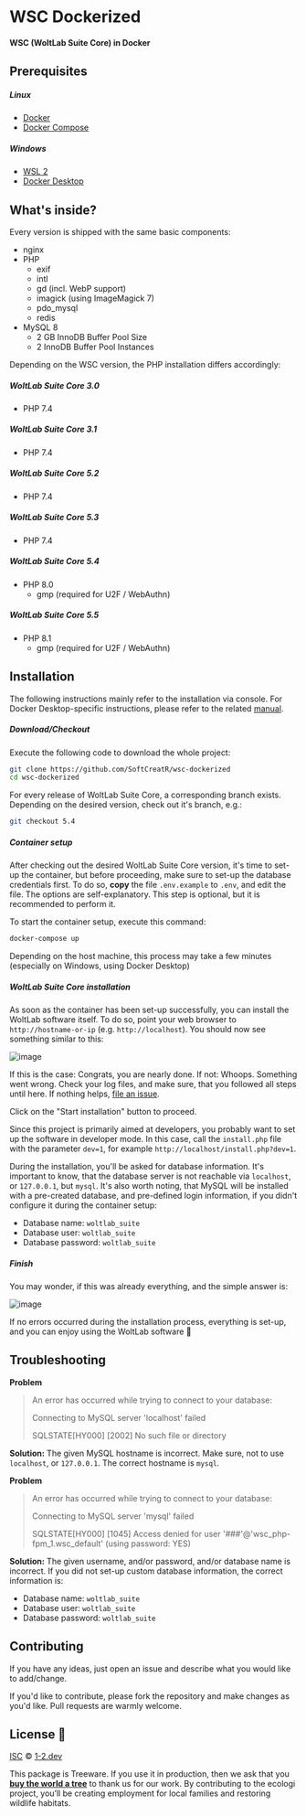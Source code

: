 # WSC Dockerized

#### WSC (WoltLab Suite Core) in Docker

## Prerequisites

##### Linux
- [Docker](https://docs.docker.com/engine/install/)
- [Docker Compose](https://docs.docker.com/compose/install/)

##### Windows
- [WSL 2](https://docs.microsoft.com/windows/wsl/install)
- [Docker Desktop](https://www.docker.com/products/docker-desktop/)

## What's inside?

Every version is shipped with the same basic components:

- nginx
- PHP
  + exif
  + intl
  + gd (incl. WebP support)
  + imagick (using ImageMagick 7)
  + pdo_mysql
  + redis
- MySQL 8
  + 2 GB InnoDB Buffer Pool Size
  + 2 InnoDB Buffer Pool Instances

Depending on the WSC version, the PHP installation differs accordingly:

##### WoltLab Suite Core 3.0
- PHP 7.4

##### WoltLab Suite Core 3.1
- PHP 7.4

##### WoltLab Suite Core 5.2
- PHP 7.4

##### WoltLab Suite Core 5.3
- PHP 7.4

##### WoltLab Suite Core 5.4
- PHP 8.0
  + gmp (required for U2F / WebAuthn)

##### WoltLab Suite Core 5.5
- PHP 8.1
  + gmp (required for U2F / WebAuthn)

## Installation

The following instructions mainly refer to the installation via console. For Docker Desktop-specific instructions, please refer to the related [manual](https://docs.docker.com/desktop/dashboard/).

##### Download/Checkout

Execute the following code to download the whole project:

```bash
git clone https://github.com/SoftCreatR/wsc-dockerized
cd wsc-dockerized
```

For every release of WoltLab Suite Core, a corresponding branch exists. Depending on the desired version, check out it's branch, e.g.:

```bash
git checkout 5.4
```

##### Container setup

After checking out the desired WoltLab Suite Core version, it's time to set-up the container, but before proceeding, make sure to set-up the database credentials first. To do so, __copy__ the file `.env.example` to `.env`, and edit the file. The options are self-explanatory. This step is optional, but it is recommended to perform it.

To start the container setup, execute this command:

```bash
docker-compose up
```

Depending on the host machine, this process may take a few minutes (especially on Windows, using Docker Desktop)

##### WoltLab Suite Core installation

As soon as the container has been set-up successfully, you can install the WoltLab software itself. To do so, point your web browser to `http://hostname-or-ip` (e.g. `http://localhost`). You should now see something similar to this:

![image](https://user-images.githubusercontent.com/81188/172990934-0534007f-575a-44b7-8203-9c66434e5cca.png)

If this is the case: Congrats, you are nearly done. If not: Whoops. Something went wrong. Check your log files, and make sure, that you followed all steps until here. If nothing helps, [file an issue](https://github.com/SoftCreatR/wsc-dockerized/issues/new).

Click on the "Start installation" button to proceed.

Since this project is primarily aimed at developers, you probably want to set up the software in developer mode. In this case, call the `install.php` file with the parameter `dev=1`, for example `http://localhost/install.php?dev=1`.

During the installation, you'll be asked for database information. It's important to know, that the database server is not reachable via `localhost`, or `127.0.0.1`, but `mysql`. It's also worth noting, that MySQL will be installed with a pre-created database, and pre-defined login information, if you didn't configure it during the container setup:

- Database name: `woltlab_suite`
- Database user: `woltlab_suite`
- Database password: `woltlab_suite`

##### Finish

You may wonder, if this was already everything, and the simple answer is:

![image](https://user-images.githubusercontent.com/81188/172994085-ca351ec9-cd29-4bcd-9b5d-07e730372841.png)

If no errors occurred during the installation process, everything is set-up, and you can enjoy using the WoltLab software 🎉

## Troubleshooting

__Problem__
> An error has occurred while trying to connect to your database:
> 
> Connecting to MySQL server 'localhost' failed
> 
> SQLSTATE[HY000] [2002] No such file or directory
> 

__Solution:__ The given MySQL hostname is incorrect. Make sure, not to use `localhost`, or `127.0.0.1`. The correct hostname is `mysql`.

__Problem__
> An error has occurred while trying to connect to your database:
> 
> Connecting to MySQL server 'mysql' failed
> 
> SQLSTATE[HY000] [1045] Access denied for user '###'@'wsc_php-fpm_1.wsc_default' (using password: YES)

__Solution:__ The given username, and/or password, and/or database name is incorrect. If you did not set-up custom database information, the correct information is:

- Database name: `woltlab_suite`
- Database user: `woltlab_suite`
- Database password: `woltlab_suite`

## Contributing

If you have any ideas, just open an issue and describe what you would like to add/change.

If you'd like to contribute, please fork the repository and make changes as you'd like. Pull requests are warmly welcome.

## License 🌳

[ISC](LICENSE.md) © [1-2.dev](https://1-2.dev)

This package is Treeware. If you use it in production, then we ask that you [**buy the world a tree**](https://ecologi.com/softcreatr?r=61212ab3fc69b8eb8a2014f4) to thank us for our work. By contributing to the ecologi project, you’ll be creating employment for local families and restoring wildlife habitats.
